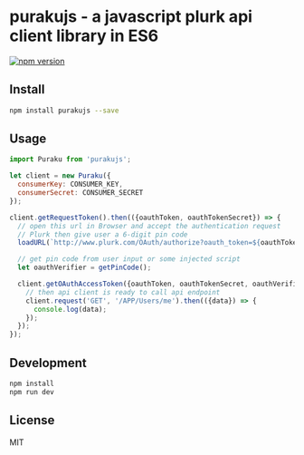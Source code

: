 # purakujs - a javascript plurk api client library in ES6

[![npm version](https://badge.fury.io/js/purakujs.svg)](https://badge.fury.io/js/purakujs)

## Install

```bash
npm install purakujs --save
```

## Usage

```javascript
import Puraku from 'purakujs';

let client = new Puraku({
  consumerKey: CONSUMER_KEY,
  consumerSecret: CONSUMER_SECRET
});

client.getRequestToken().then(({oauthToken, oauthTokenSecret}) => {
  // open this url in Browser and accept the authentication request
  // Plurk then give user a 6-digit pin code
  loadURL(`http://www.plurk.com/OAuth/authorize?oauth_token=${oauthToken}`);

  // get pin code from user input or some injected script
  let oauthVerifier = getPinCode();

  client.getOAuthAccessToken({oauthToken, oauthTokenSecret, oauthVerifier}).then(() => {
    // then api client is ready to call api endpoint
    client.request('GET', '/APP/Users/me').then(({data}) => {
      console.log(data);
    });
  });
});

```

## Development

```bash
npm install
npm run dev
```

## License

MIT
